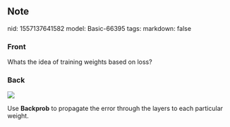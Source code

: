 ## Note
nid: 1557137641582
model: Basic-66395
tags: 
markdown: false

### Front
Whats the idea of training weights based on loss?

### Back
<img src="Screenshot 2019-05-06 at 12.19.21.png"><div>Use <b>Backprob</b> to propagate the error through the layers to each particular weight.</div>

